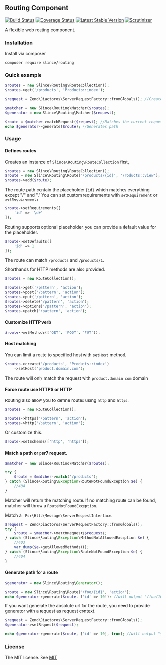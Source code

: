 ﻿## Routing Component

[![Build Status](https://img.shields.io/travis/slince/routing/master.svg?style=flat-square)](https://travis-ci.org/slince/routing)
[![Coverage Status](https://img.shields.io/codecov/c/github/slince/routing.svg?style=flat-square)](https://codecov.io/github/slince/routing)
[![Latest Stable Version](https://img.shields.io/packagist/v/slince/routing.svg?style=flat-square&label=stable)](https://packagist.org/packages/slince/routing)
[![Scrutinizer](https://img.shields.io/scrutinizer/g/slince/routing.svg?style=flat-square)](https://scrutinizer-ci.com/g/slince/routing/?branch=master)

A flexible web routing component.

### Installation

Install via composer

```bash
composer require slince/routing
```

### Quick example

```php
$routes = new Slince\Routing\RouteCollection();
$routes->get('/products', 'Products::index');

$request = Zend\Diactoros\ServerRequestFactory::fromGlobals(); //Creates the psr7 request instance

$matcher = new Slince\Routing\Matcher($routes);
$generator = new Slince\Routing\Matcher($request);

$route = $matcher->matchRequest($request); //Matches the current request
echo $generator->generate($route); //Generates path 
```

### Usage

#### Defines routes

Creates an instance of `Slince\Routing\RouteCollection` first,

```php
$routes = new Slince\Routing\RouteCollection();
$route = new Slince\Routing\Route('/products/{id}', 'Products::view');
$routes->add($route);
```
The route path contain the placeholder `{id}` which matches everything except "/" and "."
You can set custom requirements with `setRequirement` or `setRequirements`

```php
$route->setRequirements([
    'id' => '\d+'
]);
```

Routing supports optional placeholder, you can provide a default value for the placeholder.

```php
$route->setDefaults([
    'id' => 1
]);
```
The route can match `/products` and `/products/1`.

Shorthands for HTTP methods are also provided.

```php
$routes = new RouteCollection();

$routes->get('/pattern', 'action');
$routes->post('/pattern', 'action');
$routes->put('/pattern', 'action');
$routes->delete('/pattern', 'action');
$routes->options('/pattern', 'action');
$routes->patch('/pattern', 'action');
```

#### Customize HTTP verb 

```php
$route->setMethods(['GET', 'POST', 'PUT']);
```

#### Host matching

You can limit a route to specified host with `setHost` method.

```php
$routes->create('/products', 'Products::index')
    ->setHost('product.domain.com');
```

The route will only match the request with `product.domain.com` domain

#### Force route use HTTPS or HTTP

Routing also allow you to define routes using `http` and `https`.

```php
$routes = new RouteCollection();

$routes->https('/pattern', 'action');
$routes->http('/pattern', 'action');
```
Or customize this.

```php
$route->setSchemes(['http', 'https']);
```

#### Match a path or psr7 request.

```php
$matcher = new Slince\Routing\Matcher($routes);

try {
    $route = $matcher->match('/products');
} catch (Slince\Routing\Exception\RouteNotFoundException $e) {
    //404
}
```
Matcher will return the matching route. If no matching route can be found, matcher will throw a `RouteNotFoundException`.

Match a ` Psr\Http\Message\ServerRequestInterface`.

```php
$request = Zend\Diactoros\ServerRequestFactory::fromGlobals();
try {
    $route = $matcher->matchRequest($request);
} catch (Slince\Routing\Exception\MethodNotAllowedException $e) {
    //403
    var_dump($e->getAllowedMethods());
} catch (Slince\Routing\Exception\RouteNotFoundException $e) {
    //404
}
```

#### Generate path for a route

```php
$generator = new Slince\Routing\Generator();

$route = new Slince\Routing\Route('/foo/{id}', 'action');
echo $generator->generate($route, ['id' => 10]); //will output "/foo/10"
```

If you want generate the absolute url for the route, you need to provide generator with a request as request context.

```php
$request = Zend\Diactoros\ServerRequestFactory::fromGlobals();
$generator->setRequest($request);

echo $generator->generate($route, ['id' => 10], true); //will output "{scheme}://{domain}/foo/10"
```

### License
 
The MIT license. See [MIT](https://opensource.org/licenses/MIT)